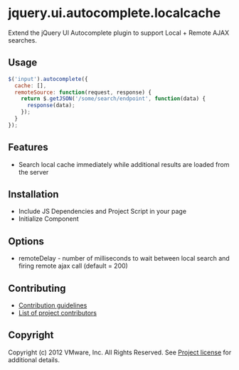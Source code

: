 # jquery.ui.autocomplete.localcache

Extend the jQuery UI Autocomplete plugin to support Local + Remote AJAX
searches.

## Usage

```javascript
$('input').autocomplete({
  cache: [],
  remoteSource: function(request, response) {
    return $.getJSON('/some/search/endpoint', function(data) {
      response(data);
    });
  }
});
```

## Features

* Search local cache immediately while additional results are loaded
  from the server

## Installation

* Include JS Dependencies and Project Script in your page
* Initialize Component

## Options

* remoteDelay - number of milliseconds to wait between local search and
  firing remote ajax call (default = 200)

## Contributing

* [Contribution guidelines](CONTRIBUTING.md)
* [List of project contributors](CONTRIBUTORS.txt)

## Copyright

Copyright (c) 2012 VMware, Inc. All Rights Reserved.
See [Project license](LICENSE.txt) for additional details.
